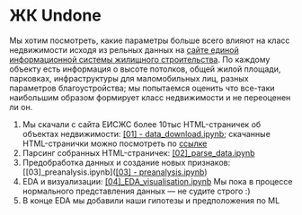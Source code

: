 # ЖК Undone
Мы хотим посмотреть, какие параметры больше всего влияют на класс недвижимости исходя из рельных данных на [сайте единой информационной системы жилищного строительства](https://xn--80az8a.xn--d1aqf.xn--p1ai/). По каждому объекту есть информация о высоте потолков, общей жилой площади, парковках, инфраструктуры для маломобильных лиц, разных параметров благоустройства; мы попытаемся оценить что все-таки наибольшим образом формирует класс недвижимости и не переоценен ли он.

1. Мы скачали с сайта ЕИСЖС более 10тыс HTML-страничек об объектах недвижимости: [[01] - data_download.ipynb](https://github.com/KseniyaMaslakova/Undone/blob/8c8e0b6237742662c60f75735d84bc19e8031ae3/%5B01%5D%20-%20data_download.ipynb); скачанные HTML-странички можно посмотреть по [ссылке](https://drive.google.com/uc?id=1KaiWg6ulE-u0NU8IQelMKl1iCShJO9rZ)
2. Парсинг собранных HTML-страничек: [[02]_parse_data.ipynb](https://github.com/KseniyaMaslakova/Undone/blob/60ed5e178face1ad05273af0f00b0f9c010e58a5/%5B02%5D_parse_data.ipynb)
3. Предобработка данных и создание новых признаков: [[03]_preanalysis.ipynb]([[03] - preanalysis.ipynb](https://github.com/KseniyaMaslakova/Undone/blob/ef177fe20a6da6ebd253f4e32fc8c2a31d6968da/%5B03%5D%20-%20preanalysis.ipynb))
4. EDA и визуализации: [[04]_EDA_visualisation.ipynb](https://github.com/KseniyaMaslakova/Undone/blob/435f2172a134b1d67b01d8c0ef28c5d390afb0e2/%5B04%5D_EDA_visualisation.ipynb) Мы пока в процессе нормального представления данных — не судите строго :)
5. В конце EDA мы добавили наши гипотезы и предположения по ML

